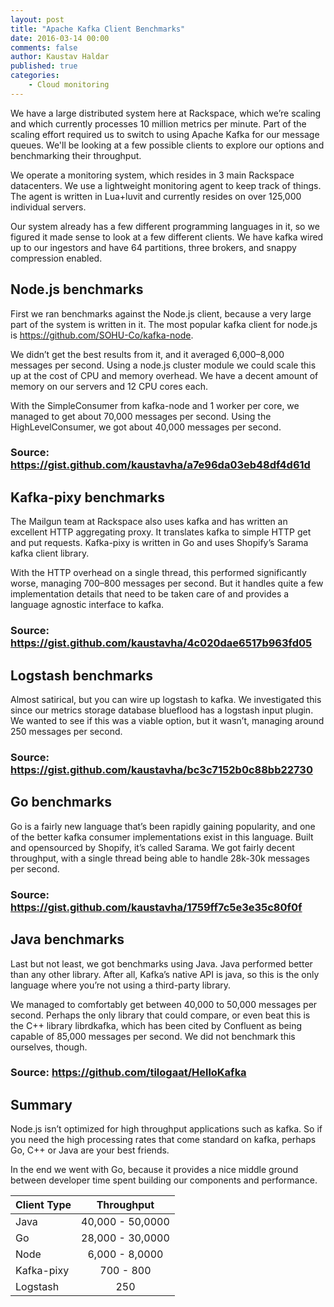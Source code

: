 ```yaml
---
layout: post
title: "Apache Kafka Client Benchmarks"
date: 2016-03-14 00:00
comments: false
author: Kaustav Haldar
published: true
categories:
    - Cloud monitoring
---
```


We have a large distributed system here at Rackspace, which we’re scaling and which currently processes 10 million metrics per minute. Part of the scaling effort required us to switch to using Apache Kafka for our message queues. We'll be looking at a few possible clients to explore our options and benchmarking their throughput. 

<!-- more -->

We operate a monitoring system, which resides in 3 main Rackspace datacenters. We use a lightweight monitoring agent to keep track of things. The agent is written in Lua+luvit and currently resides on over 125,000 individual servers.

Our system already has a few different programming languages in it, so we figured it made sense to look at a few different clients. We have kafka wired up to our ingestors and have 64 partitions, three brokers, and snappy compression enabled.

## Node.js benchmarks

 First we ran benchmarks against the Node.js client, because a very large part of the system is written in it. The most popular kafka client for node.js is https://github.com/SOHU-Co/kafka-node.

We didn’t get the best results from it, and it averaged 6,000–8,000 messages per second. Using a node.js cluster module we could scale this up at the cost of CPU and memory overhead. We have a decent amount of memory on our servers and 12 CPU cores each.

With the SimpleConsumer from kafka-node and 1 worker per core, we managed to get about 70,000 messages per second. Using the HighLevelConsumer, we got about 40,000 messages per second.

### Source: https://gist.github.com/kaustavha/a7e96da03eb48df4d61d

## Kafka-pixy benchmarks

The Mailgun team at Rackspace also uses kafka and has written an excellent HTTP aggregating proxy. It translates kafka to simple HTTP get and put requests. Kafka-pixy is written in Go and uses Shopify’s Sarama kafka client library.

With the HTTP overhead on a single thread, this performed significantly worse, managing 700–800 messages per second. But it handles quite a few implementation details that need to be taken care of and provides a language agnostic interface to kafka.

### Source: https://gist.github.com/kaustavha/4c020dae6517b963fd05

## Logstash benchmarks

Almost satirical, but you can wire up logstash to kafka. We investigated this since our metrics storage database blueflood has a logstash input plugin. We wanted to see if this was a viable option, but it wasn’t, managing around 250 messages per second.

### Source: https://gist.github.com/kaustavha/bc3c7152b0c88bb22730

## Go benchmarks 

Go is a fairly new language that’s been rapidly gaining popularity, and one of the better kafka consumer implementations exist in this language. Built and opensourced by Shopify, it’s called Sarama. We got fairly decent throughput, with a single thread being able to handle 28k-30k messages per second.

### Source: https://gist.github.com/kaustavha/1759ff7c5e3e35c80f0f

## Java benchmarks

Last but not least, we got benchmarks using Java. Java performed better than any other library. After all, Kafka’s native API is java, so this is the only language where you’re not using a third-party library.

We managed to comfortably get between 40,000 to 50,000 messages per second. Perhaps the only library that could compare, or even beat this is the C++ library librdkafka, which has been cited by Confluent as being capable of 85,000 messages per second. We did not benchmark this ourselves, though.

### Source: https://github.com/tilogaat/HelloKafka

## Summary 

Node.js isn’t optimized for high throughput applications such as kafka. So if you need the high processing rates that come standard on kafka, perhaps Go, C++ or Java are your best friends. 

In the end we went with Go, because it provides a nice middle ground between developer time spent building our components and performance.

|  Client Type | Throughput |
| :------------ | :----------: |
|  Java        | 40,000 - 50,0000 |
|  Go          | 28,000 - 30,0000 |
|  Node        | 6,000 - 8,0000 |
|  Kafka-pixy  | 700 - 800 |
|  Logstash    | 250 |